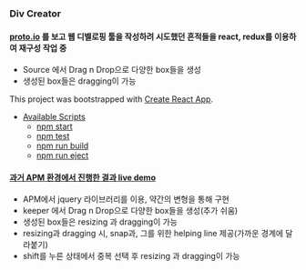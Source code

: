 ### Div Creator

#### [proto.io](https://proto.io) 를 보고 웹 디벨로핑 툴을 작성하려 시도했던 흔적들을 react, redux를 이용하여 재구성 작업 중

* Source 에서 Drag n Drop으로 다양한 box들을 생성
* 생성된 box들은 dragging이 가능

This project was bootstrapped with [Create React App](https://github.com/facebookincubator/create-react-app).

- [Available Scripts](#available-scripts)
  - [npm start](#npm-start)
  - [npm test](#npm-test)
  - [npm run build](#npm-run-build)
  - [npm run eject](#npm-run-eject)
  
  
  
#### [과거 APM 환경에서 진행한 결과 live demo](http://poerty.co.kr/divCreator)

* APM에서 jquery 라이브러리를 이용, 약간의 변형을 통해 구현
* keeper 에서 Drag n Drop으로 다양한 box들을 생성(추가 쉬움)
* 생성된 box들은 resizing 과 dragging이 가능
* resizing과 dragging 시, snap과, 그를 위한 helping line 제공(가까운 경계에 달라붙기)
* shift를 누른 상태에서 중복 선택 후 resizing 과 dragging이 가능

